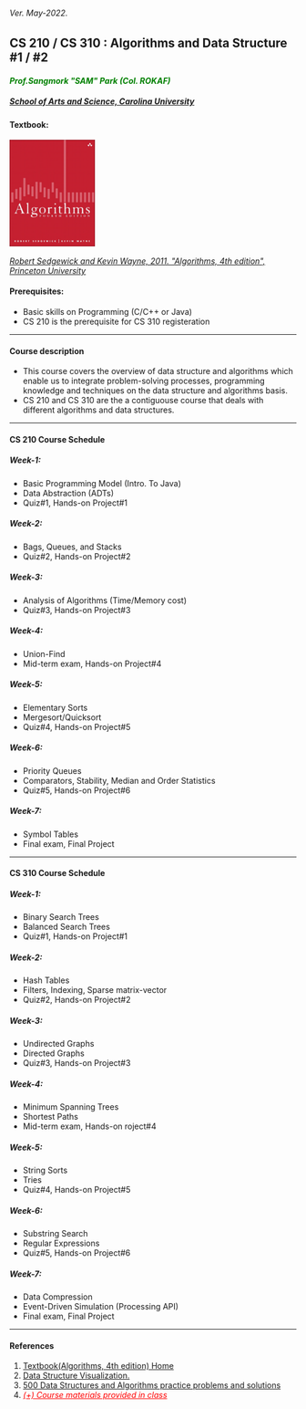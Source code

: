 <h6>Ver. May-2022.</h6>
<h2> CS 210 / CS 310 : Algorithms and Data Structure #1 / #2</h2>
<h4 style="color:green"><i> Prof.Sangmork "SAM" Park (Col. ROKAF)</i></h4>
<h5><u><i>School of Arts and Science, Carolina University</i></u></h5>

<h4>Textbook:</h4> 
<img src = "./Images/AlgorithmsTextBook.jpg" alt = "Algorithms TextBook" width="150"/>

<em><u>[Robert Sedgewick and Kevin Wayne, 2011. "Algorithms, 4th edition", Princeton University](https://www.pearson.com/en-us/subject-catalog/p/algorithms/P200000000597/9780321573513?creative=544666367026&keyword=&matchtype=&network=u&device=c&gclid=Cj0KCQjwmdGYBhDRARIsABmSEeOR1bE8eBQrhV9t569r2zpXKWBzSlJAky5Bb1Azmz7QuB8b3wvmuoIaAogMEALw_wcB&gclsrc=aw.ds)</u></em>

<h4>Prerequisites:</h4>

-   Basic skills on Programming (C/C++ or Java)
-   CS 210 is the prerequisite for CS 310 registeration

---

<h4>Course description</h4>

-   This course covers the overview of data structure and algorithms which enable us to integrate problem-solving processes, programming knowledge and
    techniques on the data structure and algorithms basis.
-   CS 210 and CS 310 are the a contiguouse course that deals with different algorithms and data structures.

---

<h4>CS 210 Course Schedule</h4>

<h5>Week-1: </h5>

-   Basic Programming Model (Intro. To Java)
-   Data Abstraction (ADTs)
-   Quiz#1, Hands-on Project#1

<h5>Week-2: </h5>

-   Bags, Queues, and Stacks
-   Quiz#2, Hands-on Project#2

<h5>Week-3: </h5>

-   Analysis of Algorithms (Time/Memory cost)
-   Quiz#3, Hands-on Project#3

<h5>Week-4: </h5>

-   Union-Find
-   Mid-term exam, Hands-on Project#4

<h5>Week-5: </h5>

-   Elementary Sorts
-   Mergesort/Quicksort
-   Quiz#4, Hands-on Project#5

<h5>Week-6: </h5>

-   Priority Queues
-   Comparators, Stability, Median and Order Statistics
-   Quiz#5, Hands-on Project#6

<h5>Week-7: </h5>

-   Symbol Tables
-   Final exam, Final Project

---

<h4>CS 310 Course Schedule</h4>

<h5>Week-1: </h5>

-   Binary Search Trees
-   Balanced Search Trees
-   Quiz#1, Hands-on Project#1

<h5>Week-2: </h5>

-   Hash Tables
-   Filters, Indexing, Sparse matrix-vector
-   Quiz#2, Hands-on Project#2

<h5>Week-3: </h5>

-   Undirected Graphs
-   Directed Graphs
-   Quiz#3, Hands-on Project#3

<h5>Week-4: </h5>

-   Minimum Spanning Trees
-   Shortest Paths
-   Mid-term exam, Hands-on roject#4

<h5>Week-5: </h5>

-   String Sorts
-   Tries
-   Quiz#4, Hands-on Project#5

<h5>Week-6: </h5>

-   Substring Search
-   Regular Expressions
-   Quiz#5, Hands-on Project#6

<h5>Week-7: </h5>

-   Data Compression
-   Event-Driven Simulation (Processing API)
-   Final exam, Final Project

---

<h4>References</h4>

1. [Textbook(Algorithms, 4th edition) Home](https://algs4.cs.princeton.edu/home/)
2. [Data Structure Visualization.](https://www.cs.usfca.edu/~galles/visualization/Algorithms.html)
3. [500 Data Structures and Algorithms practice problems and solutions](https://kingrayhan.medium.com/500-data-structures-and-algorithms-practice-problems-and-their-solutions-b45a83d803f0)
4. <em style="color:red"><u> (+) Course materials provided in class </u></em>
